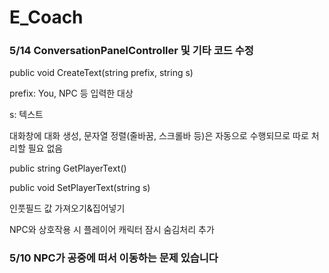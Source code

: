 # E_Coach
<h3>5/14 ConversationPanelController 및 기타 코드 수정</h3>

public void CreateText(string prefix, string s)

prefix: You, NPC 등 입력한 대상

s: 텍스트

대화창에 대화 생성, 문자열 정렬(줄바꿈, 스크롤바 등)은 자동으로 수행되므로 따로 처리할 필요 없음

public string GetPlayerText()

public void SetPlayerText(string s)

인풋필드 값 가져오기&집어넣기

NPC와 상호작용 시 플레이어 캐릭터 잠시 숨김처리 추가

<h3>5/10 NPC가 공중에 떠서 이동하는 문제 있습니다</h3>
